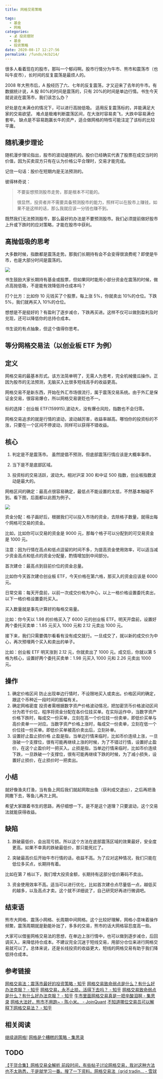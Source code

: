 ```yaml
---
title: 网格交易策略

tags: 
  - 基金
  - 网格
categories: 
  - 💰 投资理财
  - 基金
  - 投资策略
date: 2020-08-17 12:27:56
permalink: /funds/4cb214/
---
```

很多人看着现在的股市，那叫一个郁闷啊。股市行情分为牛市、熊市和震荡市（也叫牛皮市），长时间的反复震荡是最烦人的。

2008 年大熊市后，A 股经历了六、七年的反复震荡，才又迎来了去年的牛市。有数据统计说，A 股 80%的时间是震荡的，只有 20%的时间是单边行情。书生今天就说说在震荡市，我们该怎么办？

好处是在未满仓的情况下，可以进行高抛低吸。
适用反复震荡标的，并能满足大家的交易欲望。
难点是极难判断震荡区间，在大涨时容易卖飞，大跌中容易满仓套牢。
缺点是不容易跑赢长牛的资产，适合做网格的特性可能注定了该标的比较平庸。

## 随机漫步理论

随机漫步理论指出，股市的波动是随机的。股价已经确实代表了股票在成交当时的价值，因为买卖双方只有在认为价格公平合理时，交易才能完成。

记住一句话：股价在短期内是无法预测的。

彼得林奇说：

> 不要妄想预测股市走势，那是根本不可能的。
> 
> 很显然，投资者并不需要具备预测股市的能力，照样可以在股市上赚钱，如果不是这样的话，那么我就应该一分钱也赚不到。

既然我们无法预测股市，那么最好的办法是不要预测股市。我们必须提前做好股市上升或下跌时的应对策略，才能在股市中获利。

## 高抛低吸的思考

大多数时候，指数都是震荡走势。那我们长期持有会不会变得很浪费呢？即使是牛市，也是大部分时间是震荡的。

![](https://pic3.zhimg.com/80/90fcebc6e1c2620c0954ff7ca9be904f_720w.jpg)

书生鼓励大家长期持有基金或股票，但如果同时能用小部分资金在震荡的时候，做点高抛低吸，不是能有效降低持仓成本吗？

打个比方：比如你 10 元钱买了个股票，每上涨 5%，你就卖出 10%的仓位。下跌 5%，我们就再买入 10%的仓位。

想想是不是挺好的？有盈利了逐步减仓，下跌再买进。这样不仅可以做到盈利及时兑现，还可以降低你的总持仓成本。

书生说的有点抽象，但这个值得你思考。

## 等分网格交易法（以创业板 ETF 为例）

## 定义
网格交易的最基本形式。该方法简单明了，无需人为思考，完全机械傻瓜操作。正因为股市的无法预测，无脑买入比很多短线高手的收益更高。

网格交易不是新东西，开始在外汇市场很流行，属于震荡交易系统。由于外汇是保证金交易，很容易爆仓，所以网格交易褒贬也不一。

标的选择：创业板 ETF(159915),波动大，没有爆仓风险，指数也不会归零。

网格交易追求的就是行情的波动，波动越厉害，收益率越高。哪怕你的投资标的不涨，只要在一个区间不停波动，同样可以获得不错收益。

## 核心

1. 判定是不是震荡市。 虽然提倡不预测，但底部震荡行情应该是大概率事件。

2. 当下是不是底部区域。 

3. 投资标的交易活跃，波动大。相对沪深 300 和中证 500 指数，创业板指数波动是最大的。

网格区间的确定：最高点很容易确定，最低点不能设置的太低，不然基本触碰不到。看下图，后面都以此图为例子。

![](https://pic1.zhimg.com/80/4f25a5752962c8e3c69e4aafa2a2706a_720w.jpg)

资金分配：格子画好后，根据我们可以投入市场的资金，去除格子数量，就得出每个网格可交易的资金。

比如，比如你可以交易的资金是 9000 元，那每个格子可以分配到的可交易资金是 1000 元。

注意：因为行情在高点和低点逗留的时间不多，为提高资金使用效率，可以适当减少资金高点和低点的资金分配量，酌情增加到中间部分。

首次建仓：最高点到目前价位的资金总量。

比如你今天首次建仓创业板 ETF，今天价格在第六格，那买入的资金应该是 6000 元。

日常交易：每天开盘前，以前一次成交价格为中心，以上一格价格设置委托卖出，以下一格价格设置委托买入。

买入数量就是事先计算好的每格交易量。

比如：你今天以 1.98 的价格买入了 6000 元的创业板 ETF。明天开盘前，设置好两个委托买卖单：1.85 元买入 1000 元和 2.12 元卖出 1000 元。

接下来，我们只需要偶尔看看有没有成交就行。一旦成交了，就以新的成交价为中心，再次预埋两个买入和卖出的单子。

比如：创业板 ETF 明天涨到 2.12 元，你就卖出了 1000 元。成交后，你就以第 5 格为核心，设置好两个委托买卖单：1.98 元买入 1000 元和 2.26 元卖出 1000 元。

## 操作

1. 确定价格区间
防止出现单边行情时，不设限地买入或卖出。价格区间的确定，跟这个币种近一段时间的振幅有关。
2. 确定网格密度
投资者需根据数字资产价格波动情况，把加密货币价格波动区间分为若干价位，程序将资金分配在各价位挂买单。在实际运作中，当数字资产价格下跌时，每成交一份买单，立刻在高一个价位挂一份卖单，即低价买单与高价卖单一一对应。当数字资产价格上涨时，每成交一份卖单，立刻在低一个价位挂一份买单。即低价买单被高价卖出后，立刻补单。
3. 设置好止盈止损价格
止盈是指，当单边行情来临时，比如币价连续上涨，一旦涨破一个支撑位，很有可能再继续上涨的时候，为了不错过行情，设置好止盈价，在这个止盈价时一把买入。止损是指，当单边行情来临时，比如币价连续下跌，一旦跌破一个支撑位，很有可能再继续下跌的时候，为了减小损失，设置好止损价，在止损价时一把卖出。

## 小结

就好像渔夫打渔，当有鱼上网后我们就起网取出鱼（获利成交退出），之后再把渔网撒下去，等鱼儿再次上网。

希望大家跟着书生的思路，再仔细想一下。是不是这个道理？只要波动，这个交易法就能获得收益。

## 缺陷

1. 跌破最低价，会出现亏损。所以这个方法在底部震荡区域的效果最好，安全度更高。如果不幸真的跌破最低价，那只能死扛了。

2. 突破最高价后开始牛市行情的话，收益不高。为了应对这种情况，我们只能在低位多买点，长期持有着。

比如在第 7 格以下，我们增大投资金额，长期持有这部分低价筹码不卖出。

3. 资金使用效率不高。适当可以进行优化，比如首次建仓点尽量低一点，越低买的越多，以及高点才卖。这个就不详细说了，自己研究好再进行微调吧。

## 结束语

熊市大网格、震荡小网格、长周期中间网格。这个比较好理解，网格小意味着操作频繁，震荡周期就是勤能补拙了，多多的交易，熊市的话大网格容忍度高一些。

大家可以借鉴网格交易法的思想，在单边上涨行情中，也可以做到逐步减仓，后回调买入，来降低持仓成本。不建议完全沉迷于短线交易，用部分仓位来进行网格交易就可以了。总体来说，还是长线投资的收益更大，短线的网格交易有助于我们降低持仓成本。

## 参考链接

[网格交易法：震荡市最好的投资策略 - 知乎](https://zhuanlan.zhihu.com/p/21839892)
[网格交易致命弱点是什么？有什么好办法克服？ - 知乎](https://www.zhihu.com/question/41829464)
[网格交易，永不止损，活得下去吗？ - 知乎](https://www.zhihu.com/question/40653581)
[网格交易致命弱点是什么？有什么好办法克服？ - 知乎](https://www.zhihu.com/question/41829464)
[牛市里面网格交易真是一把辛酸泪啊 - 集思录](https://www.jisilu.cn/question/307936)
[网格大法好，熊市不用跑~ - 陈小米。 - JoinQuant](https://www.joinquant.com/view/community/detail/bfe69d7413a816937eb9f6e118df2bda)
[不知道哪位交易员可以解释下网格交易法？ - 知乎](https://www.zhihu.com/question/39851961)

## 相关阅读
[继续讲网格!](https://mp.weixin.qq.com/s/_kcGepdcgsr1XV_xanOKOw)
[网格是个糟糕的策略 - 集思录](https://www.jisilu.cn/question/88992)

## TODO
[【干货合集】网格交易全解析 前段时间，有些帖子讨论网格交易，我对这种方法也不太熟悉，于是就学习一番。搜了一下资料。网格交易法（grid tradin... - 雪球](https://xueqiu.com/4649792187/59634344)
